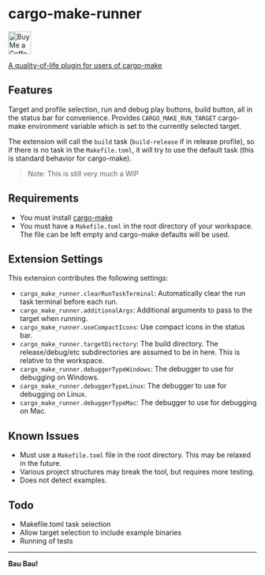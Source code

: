 # cargo-make-runner

<a href='https://ko-fi.com/R6R8PGIU6' target='_blank'><img height='35' style='border:0px;height:46px;' src='https://az743702.vo.msecnd.net/cdn/kofi3.png?v=0' border='0' alt='Buy Me a Coffee at ko-fi.com' />
<!-- [![ko-fi](vendor/kofi_button_blue.png)](https://ko-fi.com/R6R8PGIU6) -->

A quality-of-life plugin for users of [cargo-make](https://github.com/sagiegurari/cargo-make)

## Features

Target and profile selection, run and debug play buttons, build button, all in the status bar for convenience.
Provides `CARGO_MAKE_RUN_TARGET` cargo-make environment variable which is set to the currently selected target.

The extension will call the `build` task (`build-release` if in release profile), so if there is no task in the `Makefile.toml`, it will try to use the default task (this is standard behavior for cargo-make).

> Note: This is still very much a WIP

## Requirements

* You must install [cargo-make](https://github.com/sagiegurari/cargo-make)
* You must have a `Makefile.toml` in the root directory of your workspace. The file can be left empty and cargo-make defaults will be used.

## Extension Settings

This extension contributes the following settings:

* `cargo_make_runner.clearRunTaskTerminal`: Automatically clear the run task terminal before each run.
* `cargo_make_runner.additionalArgs`: Additional arguments to pass to the target when running.
* `cargo_make_runner.useCompactIcons`: Use compact icons in the status bar.
* `cargo_make_runner.targetDirectory`: The build directory. The release/debug/etc subdirectories are assumed to be in here. This is relative to the workspace.
* `cargo_make_runner.debuggerTypeWindows`: The debugger to use for debugging on Windows.
* `cargo_make_runner.debuggerTypeLinux`: The debugger to use for debugging on Linux.
* `cargo_make_runner.debuggerTypeMac`: The debugger to use for debugging on Mac. 

## Known Issues

* Must use a `Makefile.toml` file in the root directory. This may be relaxed in the future.
* Various project structures may break the tool, but requires more testing.
* Does not detect examples.

## Todo

* Makefile.toml task selection
* Allow target selection to include example binaries
* Running of tests

---

**Bau Bau!**
